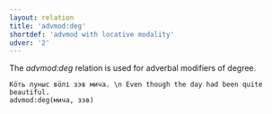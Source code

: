 ```yaml
---
layout: relation
title: 'advmod:deg'
shortdef: 'advmod with locative modality'
udver: '2'
---
```


The _advmod:deg_ relation is used for adverbal modifiers of degree.

~~~ sdparse
Кӧть луныс вӧлі зэв мича. \n Even though the day had been quite beautiful.
advmod:deg(мича, зэв)

~~~

<!-- Interlanguage links updated Čt lis 12 09:43:27 CET 2020 -->
